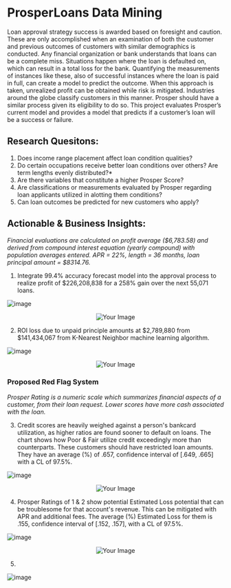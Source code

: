 # ProsperLoans Data Mining
Loan approval strategy success is awarded based on foresight and caution. These are only accomplished when an examination of both the customer and previous outcomes of customers with similar demographics is conducted. Any financial organization or bank understands that loans can be a complete miss. Situations happen where the loan is defaulted on, which can result in a total loss for the bank. Quantifying the measurements of instances like these, also of successful instances where the loan is paid in full, can create a model to predict the outcome. When this approach is taken, unrealized profit can be obtained while risk is mitigated. Industries around the globe classify customers in this manner. Prosper should have a similar process given its eligibility to do so. This project evaluates Prosper’s current model and provides a model that predicts if a customer’s loan will be a success or failure.

## Research Quesitons:
1. Does income range placement affect loan condition qualities?
2. Do certain occupations receive better loan conditions over others? Are term lengths evenly distributed?*
3. Are there variables that constitute a higher Prosper Score?
4. Are classifications or measurements evaluated by Prosper regarding loan applicants utilized in alotting them conditions?
5. Can loan outcomes be predicted for new customers who apply?

## Actionable & Business Insights:
*Financial evaluations are calculated on profit average ($6,783.58) and derived from compound interest equation (yearly compound) with population averages entered. APR = 22%, length = 36 months, loan principal amount = $8314.76.*
1. Integrate 99.4% accuracy forecast model into the approval process to realize profit of $226,208,838 for a 258% gain over the next 55,071 loans.

![image](https://github.com/kinsiv/ProsperLoans_Analysis/assets/89998643/b2a2f892-19c6-4921-a25e-764a24a4d884)


<div align="center">
    <img src="https://github.com/kinsiv/ProsperLoans_Analysis/assets/89998643/2ae8ad63-a12e-40d9-9d18-b593d13c7f01" alt="Your Image"/>
</div>

2. ROI loss due to unpaid principle amounts at $2,789,880 from $141,434,067 from K-Nearest Neighbor machine learning algorithm.

![image](https://github.com/kinsiv/ProsperLoans_Analysis/assets/89998643/8b3b5c01-80d9-4fa2-b9d2-d43b508ebefe)


<div align="center">
    <img src="https://github.com/kinsiv/ProsperLoans_Analysis/assets/89998643/2ae8ad63-a12e-40d9-9d18-b593d13c7f01" alt="Your Image"/>
</div>

### Proposed Red Flag System
*Prosper Rating is a numeric scale which summarizes financial aspects of a customer, from their loan request. Lower scores have more cash associated with the loan.*

3. Credit scores are heavily weighed against a person's bankcard utilization, as higher ratios are found sooner to default on loans. The chart shows how Poor & Fair utilize credit exceedingly more than counterparts. These customers should have restricted loan amounts. They have an average (%) of .657, confidence interval of [.649, .665] with a CL of 97.5%.

![image](https://github.com/kinsiv/ProsperLoans_Analysis/assets/89998643/93ca6d23-dfe8-4082-aa95-f03b62ae6db9)


<div align="center">
    <img src="https://github.com/kinsiv/ProsperLoans_Analysis/assets/89998643/2ae8ad63-a12e-40d9-9d18-b593d13c7f01" alt="Your Image"/>
</div>

4. Prosper Ratings of 1 & 2 show potential Estimated Loss potential that can be troublesome for that account's revenue. This can be mitigated with APR and additional fees. The average (%) Estimated Loss for them is .155, confidence interval of [.152, .157], with a CL of 97.5%.

![image](https://github.com/kinsiv/ProsperLoans_Analysis/assets/89998643/fcf5fd69-db60-4152-820b-f1c3b1e480cd)

<div align="center">
    <img src="https://github.com/kinsiv/ProsperLoans_Analysis/assets/89998643/2ae8ad63-a12e-40d9-9d18-b593d13c7f01" alt="Your Image"/>
</div>

5. 

![image](https://github.com/kinsiv/ProsperLoans_Analysis/assets/89998643/25717cd7-57d2-4fa6-ae54-f449070c8de6)

